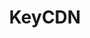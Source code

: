 ---
layout: sponsor-page
tags: sponsor
level: sponsor-custom
title: KeyCDN
permalink: "/sponsors/keycdn.html"
image: "/sponsors/images/keycdn.svg"
link: "https://www.keycdn.com/"
---